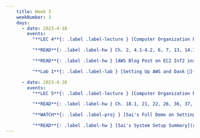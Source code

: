 ```yaml
---
    title: Week 3
    weekNumber: 3
    days:
      - date: 2023-4-18
        events:
          "**LEC 4**{: .label .label-lecture } [Computer Organization Part 2-a](resources/lectures/Lec_04-Topic1-Part_2a-OS.pdf)": "[📺](https://podcast.ucsd.edu/watch/sp23/dsc102_a00/5)"

          "**READ**{: .label .label-hw } Ch. 2, 4.1-4.2, 6, 7, 13, 14.1 of Comet Book":

          "**READ**{: .label .label-hw } [AWS Blog Post on EC2 Inf2 instances](https://aws.amazon.com/blogs/aws/amazon-ec2-inf2-instances-for-low-cost-high-performance-generative-ai-inference-are-now-generally-available/?trk=57fb336f-4920-4095-9824-18857850f710&sc_channel=sm)":

          "**Lab 1**{: .label .label-lab } [Setting Up AWS and Dask 📝](resources/labs/PA0_Discussion_Session.pdf) - [Jupyter Demo 📔](resources/labs/dask_demo_notebook.ipynb)": "[📺](https://podcast.ucsd.edu/watch/sp23/dsc102_a01/1)"

      - date: 2023-4-20
        events:
          "**LEC 5**{: .label .label-lecture } [Computer Organization Part 2-b](resources/lectures/Lec_05-Topic1-Part_2b-OS.pdf)": "[📺](https://podcast.ucsd.edu/watch/sp23/dsc102_a00/6)"

          "**READ**{: .label .label-hw } Ch. 18.1, 21, 22, 26, 36, 37, 39, 40.1-40.2 of Comet Book":

          "**WATCH**{: .label .label-proj } [Sai's Full Demo on Setting up AWS and Dask](https://youtu.be/VOMfZWLBRM8)": "[📺](https://youtu.be/VOMfZWLBRM8)"

          "**READ**{: .label .label-hw } [Sai's System Setup Summary](resources/labs/DSC102_PA0_System_Setup.pdf)":
---
```

